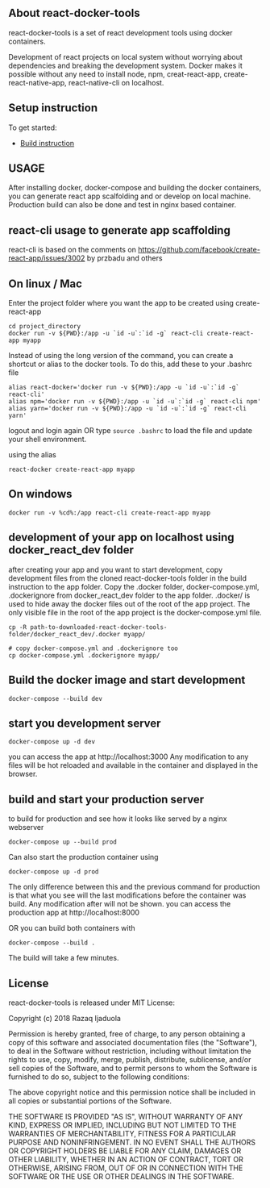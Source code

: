 ## About react-docker-tools
react-docker-tools is a set of react development tools using docker containers.

Development of react projects on local system without worrying about dependencies and breaking the development system. Docker makes it possible without any need to install node, npm, creat-react-app, create-react-native-app, react-native-cli on localhost.

## Setup instruction
To get started:
- [Build instruction](https://github.com/irazaq/react-docker-tools/blob/master/BUILDING.md)

## USAGE
After installing docker, docker-compose and building the docker containers, you can generate react app scalfolding and or develop on local machine. Production build can also be done and test in nginx based container.

## react-cli usage to generate app scaffolding
react-cli is based on the comments on 
https://github.com/facebook/create-react-app/issues/3002 by przbadu and others

## On linux / Mac
Enter the project folder where you want the app to be created using create-react-app
```
cd project_directory
docker run -v ${PWD}:/app -u `id -u`:`id -g` react-cli create-react-app myapp
```
Instead of using the long version of the command, you can create a shortcut or alias to the docker tools. To do this, add
these to your .bashrc file
```
alias react-docker='docker run -v ${PWD}:/app -u `id -u`:`id -g` react-cli'
alias npm='docker run -v ${PWD}:/app -u `id -u`:`id -g` react-cli npm'
alias yarn='docker run -v ${PWD}:/app -u `id -u`:`id -g` react-cli yarn'
```
logout and login again OR type `source .bashrc` to load the file and update your shell environment.

using the alias
```
react-docker create-react-app myapp
```

## On windows 
```
docker run -v %cd%:/app react-cli create-react-app myapp
```

## development of your app on localhost using docker_react_dev folder
after creating your app and you want to start development, copy development files from the cloned react-docker-tools folder in the build instruction to the app folder.
Copy the .docker folder, docker-compose.yml, .dockerignore from docker_react_dev folder to the app folder.
.docker/ is used to hide away the docker files out of the root of the app project. The only visible file in the root of the app project is the docker-compose.yml file.

```
cp -R path-to-downloaded-react-docker-tools-folder/docker_react_dev/.docker myapp/

# copy docker-compose.yml and .dockerignore too
cp docker-compose.yml .dockerignore myapp/

```

## Build the docker image and start development
```
docker-compose --build dev
```

## start you development server
```
docker-compose up -d dev
```
you can access the app at http://localhost:3000
Any modification to any files will be hot reloaded and available in the container and displayed in the browser.

## build and start your production server
to build for production and see how it looks like served by a nginx webserver
```
docker-compose up --build prod
```
Can also start the production container using
```
docker-compose up -d prod
```
The only difference between this and the previous command for production is that what you see will the last modifications before the container was build. Any modification after will not be shown.
you can access the production app at http://localhost:8000

OR you can build both containers with

```
docker-compose --build .
```
The build will take a few minutes.

## License
react-docker-tools is released under MIT License:

Copyright (c) 2018 Razaq Ijaduola

Permission is hereby granted, free of charge, to any person obtaining a copy
of this software and associated documentation files (the "Software"), to deal
in the Software without restriction, including without limitation the rights
to use, copy, modify, merge, publish, distribute, sublicense, and/or sell
copies of the Software, and to permit persons to whom the Software is
furnished to do so, subject to the following conditions:

The above copyright notice and this permission notice shall be included in all
copies or substantial portions of the Software.

THE SOFTWARE IS PROVIDED "AS IS", WITHOUT WARRANTY OF ANY KIND, EXPRESS OR
IMPLIED, INCLUDING BUT NOT LIMITED TO THE WARRANTIES OF MERCHANTABILITY,
FITNESS FOR A PARTICULAR PURPOSE AND NONINFRINGEMENT. IN NO EVENT SHALL THE
AUTHORS OR COPYRIGHT HOLDERS BE LIABLE FOR ANY CLAIM, DAMAGES OR OTHER
LIABILITY, WHETHER IN AN ACTION OF CONTRACT, TORT OR OTHERWISE, ARISING FROM,
OUT OF OR IN CONNECTION WITH THE SOFTWARE OR THE USE OR OTHER DEALINGS IN THE
SOFTWARE.